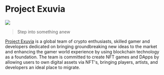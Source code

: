 # Project Exuvia

![](.gitbook/assets/272865184\_359753502681860\_4503424868184790023\_n.png)

> Step into something anew



[Project Exuvia](https://exuvia.network) is a global team of crypto enthusiasts, skilled gamer and developers dedicated on bringing groundbreaking new ideas to the market and enhancing the gamer world experience by using blockchain technology as a foundation. The team is committed to create NFT games and DApps by allowing users to own digital assets via NFT's, bringing players, artists, and developers an ideal place to migrate.&#x20;
